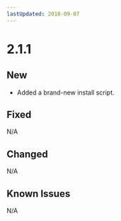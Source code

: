 ```yaml
---
lastUpdated: 2018-09-07
---
```


# 2.1.1

## New

* Added a brand-new install script.

## Fixed

N/A

## Changed

N/A

## Known Issues

 N/A
